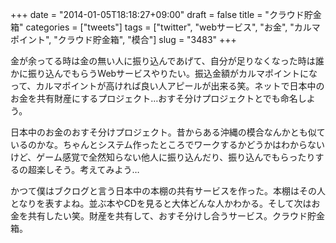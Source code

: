 +++
date = "2014-01-05T18:18:27+09:00"
draft = false
title = "クラウド貯金箱"
categories = ["tweets"]
tags = ["twitter", "webサービス", "お金", "カルマポイント", "クラウド貯金箱", "模合"]
slug = "3483"
+++

金が余ってる時は金の無い人に振り込んであげて、自分が足りなくなった時は誰かに振り込んでもらうWebサービスやりたい。振込金額がカルマポイントになって、カルマポイントが高ければ良い人アピールが出来る笑。ネットで日本中のお金を共有財産にするプロジェクト…おすそ分けプロジェクトとでも命名しよう。

日本中のお金のおすそ分けプロジェクト。昔からある沖縄の模合なんかとも似ているのかな。ちゃんとシステム作ったところでワークするかどうかはわからないけど、ゲーム感覚で全然知らない他人に振り込んだり、振り込んでもらったりするの超楽しそう。考えてみよう…

かつて僕はブクログと言う日本中の本棚の共有サービスを作った。本棚はその人となりを表すよね。並ぶ本やCDを見ると大体どんな人かわかる。そして次はお金を共有したい笑。財産を共有して、おすそ分けし合うサービス。クラウド貯金箱。
